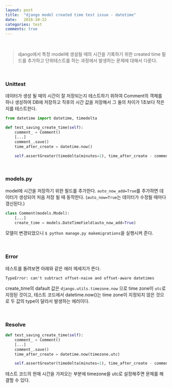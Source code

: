 ```yaml
---
layout: post
title:  "django model created time test issue - datetime"
date:   2016-10-22
categories: test
comments: true
---
```


<br>  

> django에서 특정 model에 생설될 때의 시간을 기록하기 위한 created time 필드를 추가하고 단위테스트를 하는 과정에서 발생하는 문제에 대해서 다룬다.  

<br>  

### Unittest  

데이터가 생성 될 때의 시간이 잘 저장되는지 테스트하기 위하여 Comment의 객체를 하나 생성하여 DB에 저장하고 직후의 시간 값을 저장해서 그 둘의 차이가 1초보다 작은지를 테스트한다.  

```python
from datetime import datetime, timedelta

def test_saving_create_time(self):
    comment_ = Comment()
    [...]
    comment_.save()
    time_after_create = datetime.now()

    self.assertGreater(timedelta(minutes=1), time_after_create - comment_.create_time)
```  

<br>  

### models.py  

model에 시간을 저장하기 위한 필드를 추가한다. `auto_now_add=True`를 추가하면 데이터가 생성되어 처음 저장 될 때 동작한다. (`auto_now=True`는 데이터가 수정될 때마다 갱신된다.)  

```python
class Comment(models.Model):
    [...]
    create_time = models.DateTimeField(auto_now_add=True)
```

모델이 변경되었으니 `$ python manage.py makemigrations`을 실행시켜 준다.  

<br>  

### Error  

테스트를 돌려보면 아래와 같은 에러 메세지가 뜬다.  

```
TypeError: can't subtract offset-naive and offset-aware datetimes
```  

create_time의 dafault 값은 `django.utils.timezone.now` 으로 time zone이 `utc`로 지정된 것이고, 테스트 코드에서 datetime.now()는 time zone이 지정되지 않은 것으로 두 값의 type이 달라서 발생하는 에러이다.  


<br>  

### Resolve  

```python
def test_saving_create_time(self):
    comment_ = Comment()
    [...]
    comment_.save()
    time_after_create = datetime.now(timezone.utc)

    self.assertGreater(timedelta(minutes=1), time_after_create - comment_.create_time)
```  

테스트 코드의 현재 시간을 가져오는 부분에 timezone을 utc로 설정해주면 문제를 해결할 수 있다.  
